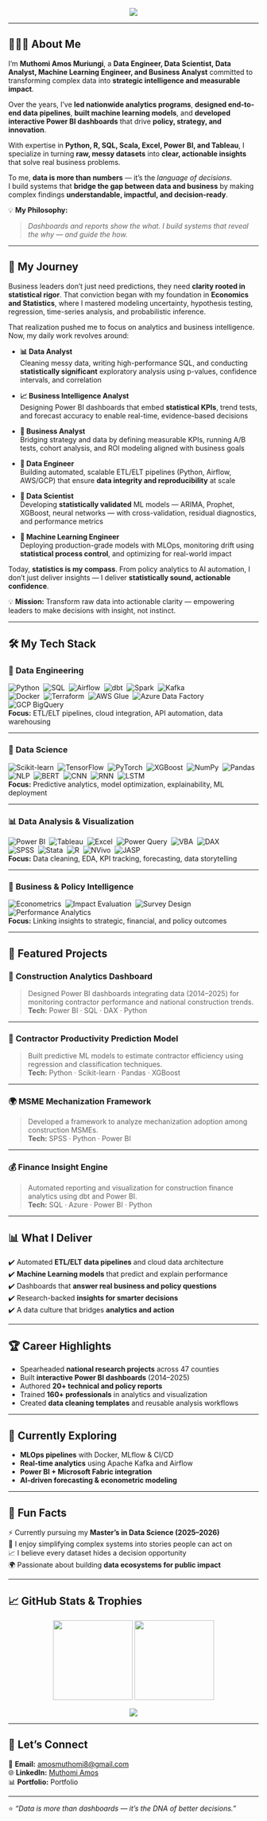 <!-- Typing SVG Animation -->
<p align="center">
  <img src="https://readme-typing-svg.herokuapp.com?font=Fira+Code&weight=600&size=22&pause=1000&color=2E8B57&center=true&vCenter=true&width=1650&lines=👋+Hi+there%2C+I'm+Muthomi+Amos+Muriungi!;Data+Engineer+·+Data+Scientist+·+Data+Analyst+·+Machine+Learning+Engineer+and+Business+Analyst;I+transform+data+into+decisions+that+drive+impact+and+uncover+problems+dashboards+can’t+see.">
</p>



---

## 👨🏽‍💻 About Me

I’m **Muthomi Amos Muriungi**, a **Data Engineer, Data Scientist, Data Analyst, Machine Learning Engineer, and Business Analyst** committed to transforming complex data into **strategic intelligence and measurable impact**.  

Over the years, I’ve **led nationwide analytics programs**, **designed end-to-end data pipelines**, **built machine learning models**, and **developed interactive Power BI dashboards** that drive **policy, strategy, and innovation**.  

With expertise in **Python, R, SQL, Scala, Excel, Power BI, and Tableau**, I specialize in turning **raw, messy datasets** into **clear, actionable insights** that solve real business problems.  

To me, **data is more than numbers** — it’s the *language of decisions*.  
I build systems that **bridge the gap between data and business** by making complex findings **understandable, impactful, and decision-ready**.  

💡 **My Philosophy:**  
> *Dashboards and reports show the what. I build systems that reveal the why — and guide the how.*


---

## 🌱 My Journey

Business leaders don’t just need predictions, they need **clarity rooted in statistical rigor**. That conviction began with my foundation in **Economics and Statistics**, where I mastered modeling uncertainty, hypothesis testing, regression, time-series analysis, and probabilistic inference.

That realization pushed me to focus on analytics and business intelligence. Now, my daily work revolves around:

- **📊 Data Analyst**  
  Cleaning messy data, writing high-performance SQL, and conducting **statistically significant** exploratory analysis using p-values, confidence intervals, and correlation

- **📈 Business Intelligence Analyst**  
  Designing Power BI dashboards that embed **statistical KPIs**, trend tests, and forecast accuracy to enable real-time, evidence-based decisions

- **🎯 Business Analyst**  
  Bridging strategy and data by defining measurable KPIs, running A/B tests, cohort analysis, and ROI modeling aligned with business goals

- **🧱 Data Engineer**  
  Building automated, scalable ETL/ELT pipelines (Python, Airflow, AWS/GCP) that ensure **data integrity and reproducibility** at scale

- **🤖 Data Scientist**  
  Developing **statistically validated** ML models — ARIMA, Prophet, XGBoost, neural networks — with cross-validation, residual diagnostics, and performance metrics

- **🚀 Machine Learning Engineer**  
  Deploying production-grade models with MLOps, monitoring drift using **statistical process control**, and optimizing for real-world impact

Today, **statistics is my compass**. From policy analytics to AI automation, I don’t just deliver insights — I deliver **statistically sound, actionable confidence**.

💡 **Mission:** Transform raw data into actionable clarity — empowering leaders to make decisions with insight, not instinct.


---


## 🛠️ My Tech Stack

### 🧩 **Data Engineering**  
![Python](https://img.shields.io/badge/Python-3776AB?logo=python&logoColor=white)&nbsp;
![SQL](https://img.shields.io/badge/SQL-336791?logo=postgresql&logoColor=white)&nbsp;
![Airflow](https://img.shields.io/badge/Airflow-017CEE?logo=apache-airflow&logoColor=white)&nbsp;
![dbt](https://img.shields.io/badge/dbt-F46A25?logo=dbt&logoColor=white)&nbsp;
![Spark](https://img.shields.io/badge/Spark-E25A1C?logo=apache-spark&logoColor=white)&nbsp;
![Kafka](https://img.shields.io/badge/Kafka-231F20?logo=apache-kafka&logoColor=white)  
![Docker](https://img.shields.io/badge/Docker-2496ED?logo=docker&logoColor=white)&nbsp;
![Terraform](https://img.shields.io/badge/Terraform-7B42BC?logo=terraform&logoColor=white)&nbsp;
![AWS Glue](https://img.shields.io/badge/AWS_Glue-FF9900?logo=amazon-aws&logoColor=white)&nbsp;
![Azure Data Factory](https://img.shields.io/badge/Azure_Data_Factory-0078D4?logo=microsoft-azure&logoColor=white)&nbsp;
![GCP BigQuery](https://img.shields.io/badge/BigQuery-4285F4?logo=google-cloud&logoColor=white)  
**Focus:** ETL/ELT pipelines, cloud integration, API automation, data warehousing  

---

### 🧠 **Data Science**  
![Scikit-learn](https://img.shields.io/badge/Scikit--learn-F7931E?logo=scikit-learn&logoColor=white)&nbsp;
![TensorFlow](https://img.shields.io/badge/TensorFlow-FF6F00?logo=tensorflow&logoColor=white)&nbsp;
![PyTorch](https://img.shields.io/badge/PyTorch-EE4C2C?logo=pytorch&logoColor=white)&nbsp;
![XGBoost](https://img.shields.io/badge/XGBoost-1C9BFF?logo=xgboost&logoColor=white)&nbsp;
![NumPy](https://img.shields.io/badge/NumPy-013243?logo=numpy&logoColor=white)&nbsp;
![Pandas](https://img.shields.io/badge/Pandas-150458?logo=pandas&logoColor=white)  
![NLP](https://img.shields.io/badge/NLP-4B8BBE?logo=natural-language-processing&logoColor=white)&nbsp;
![BERT](https://img.shields.io/badge/BERT-FF6F00?logo=transformers&logoColor=white)&nbsp;
![CNN](https://img.shields.io/badge/CNN-FF6F00?logo=keras&logoColor=white)&nbsp;
![RNN](https://img.shields.io/badge/RNN-4B8BBE?logo=tensorflow&logoColor=white)&nbsp;
![LSTM](https://img.shields.io/badge/LSTM-4285F4?logo=tensorflow&logoColor=white)  
**Focus:** Predictive analytics, model optimization, explainability, ML deployment  

---

### 📊 **Data Analysis & Visualization**  
![Power BI](https://img.shields.io/badge/Power_BI-F2C811?logo=powerbi&logoColor=black)&nbsp;
![Tableau](https://img.shields.io/badge/Tableau-E97627?logo=tableau&logoColor=white)&nbsp;
![Excel](https://img.shields.io/badge/Excel-217346?logo=microsoft-excel&logoColor=white)&nbsp;
![Power Query](https://img.shields.io/badge/Power_Query-217346?logo=powerbi&logoColor=white)&nbsp;
![VBA](https://img.shields.io/badge/VBA-217346?logo=visual-basic&logoColor=white)&nbsp;
![DAX](https://img.shields.io/badge/DAX-F2C811?logo=powerbi&logoColor=black)  
![SPSS](https://img.shields.io/badge/SPSS-1C1C1C?logo=ibm&logoColor=white)&nbsp;
![Stata](https://img.shields.io/badge/Stata-1A5B9B?logo=stata&logoColor=white)&nbsp;
![R](https://img.shields.io/badge/R-276DC3?logo=r&logoColor=white)&nbsp;
![NVivo](https://img.shields.io/badge/NVivo-1C75BC?logo=nvivo&logoColor=white)&nbsp;
![JASP](https://img.shields.io/badge/JASP-1C75BC?logo=jasp&logoColor=white)  
**Focus:** Data cleaning, EDA, KPI tracking, forecasting, data storytelling  

---

### 🧮 **Business & Policy Intelligence**  
![Econometrics](https://img.shields.io/badge/Econometrics-1f77b4?logo=r&logoColor=white)&nbsp;
![Impact Evaluation](https://img.shields.io/badge/Impact_Evaluation-2ca02c?logo=data:image/svg+xml;base64,PHN2ZyB4bWxucz0iaHR0cDovL3d3dy53My5vcmcvMjAwMC9zdmciIHdpZHRoPSIxNiIgaGVpZ2h0PSIxNiIgZmlsbD0iI2ZmZiIgdmlld0JveD0iMCAwIDI0IDI0Ij48cGF0aCBkPSJNMTIgMGM2LjYyNyAwIDEyIDUuMzczIDEyIDEyczUuMzczLTEyIDEyLTEyLTUuMzczLTEyLTEyLTEyLTEyIDUtMTIgMTJ6bTAgMmMtNS41MTQgMC0xMCA0LjQ4Ni0xMCAxMHM0LjQ4NiAxMCAxMCAxMCAxMC00LjQ4NiAxMC0xMGMwLTUuNTE0LTQuNDg2LTEwLTEwLTEwem0tMS4yNSA3Ljc1aDIuNXY0LjVoLTJ6bS0xLTIuNWgyLjV2MS41aC0yLjc1eiIvPjwvc3ZnPg==&logoColor=white)&nbsp;
![Survey Design](https://img.shields.io/badge/Survey_Design-9467bd?logo=surveymonkey&logoColor=white)&nbsp;
![Performance Analytics](https://img.shields.io/badge/Performance_Analytics-ff7f0e?logo=google-analytics&logoColor=white)  
**Focus:** Linking insights to strategic, financial, and policy outcomes  

---

## 💼 Featured Projects

### 🧱 **Construction Analytics Dashboard**
> Designed Power BI dashboards integrating data (2014–2025) for monitoring contractor performance and national construction trends.  
**Tech:** Power BI · SQL · DAX · Python  

---

### 🤖 **Contractor Productivity Prediction Model**
> Built predictive ML models to estimate contractor efficiency using regression and classification techniques.  
**Tech:** Python · Scikit-learn · Pandas · XGBoost  

---

### 🌍 **MSME Mechanization Framework**
> Developed a framework to analyze mechanization adoption among construction MSMEs.  
**Tech:** SPSS · Python · Power BI  

---

### 💰 **Finance Insight Engine**
> Automated reporting and visualization for construction finance analytics using dbt and Power BI.  
**Tech:** SQL · Azure · Power BI · Python  

---

## 📊 What I Deliver

✔️ Automated **ETL/ELT data pipelines** and cloud data architecture  
✔️ **Machine Learning models** that predict and explain performance  
✔️ Dashboards that **answer real business and policy questions**  
✔️ Research-backed **insights for smarter decisions**  
✔️ A data culture that bridges **analytics and action**

---

## 🏆 Career Highlights

- Spearheaded **national research projects** across 47 counties  
- Built **interactive Power BI dashboards** (2014–2025)  
- Authored **20+ technical and policy reports**  
- Trained **160+ professionals** in analytics and visualization  
- Created **data cleaning templates** and reusable analysis workflows  

---

## 🌱 Currently Exploring

- **MLOps pipelines** with Docker, MLflow & CI/CD  
- **Real-time analytics** using Apache Kafka and Airflow  
- **Power BI + Microsoft Fabric integration**  
- **AI-driven forecasting & econometric modeling**

---

## 💬 Fun Facts

⚡ Currently pursuing my **Master’s in Data Science (2025–2026)**  
🎯 I enjoy simplifying complex systems into stories people can act on  
📈 I believe every dataset hides a decision opportunity  
🌍 Passionate about building **data ecosystems for public impact**

---

## 📈 GitHub Stats & Trophies

<p align="center">
  <img src="https://github-readme-stats.vercel.app/api?username=amosmuthomi&show_icons=true&theme=react" height="160px"/>
  <img src="https://github-readme-stats.vercel.app/api/top-langs/?username=amosmuthomi&layout=compact&theme=react" height="160px"/>
</p>

<p align="center">
  <img src="https://github-profile-trophy.vercel.app/?username=amosmuthomi&theme=onedark&no-frame=true&row=1&column=6" />
</p>

---

## 🤝 Let’s Connect

📧 **Email:** [amosmuthomi8@gmail.com](mailto:amosmuthomi8@gmail.com)  
🌐 **LinkedIn:** [Muthomi Amos](https://www.linkedin.com/in/muthomi-amos-982a78269)  
📊 **Portfolio:** Portfolio

---

⭐ *“Data is more than dashboards — it’s the DNA of better decisions.”*

